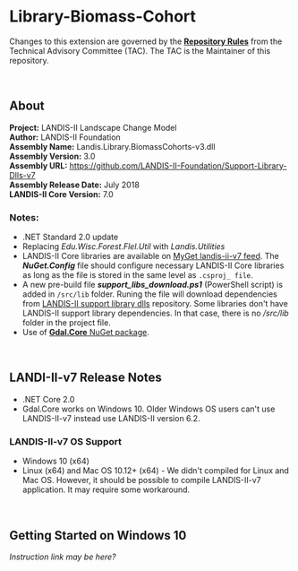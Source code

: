 # Library-Biomass-Cohort

Changes to this extension are governed by the [**Repository Rules**](https://sites.google.com/site/landismodel/developers) from the Technical Advisory Committee (TAC).  The TAC is the Maintainer of this repository.<br>

<br>

## About
**Project:** LANDIS-II Landscape Change Model<br> 
**Author:**	LANDIS-II Foundation<br>
**Assembly Name:** Landis.Library.BiomassCohorts-v3.dll<br>
**Assembly Version:** 3.0<br>
**Assembly URL:** <https://github.com/LANDIS-II-Foundation/Support-Library-Dlls-v7><br>
**Assembly Release Date:** July 2018<br>
**LANDIS-II Core Version:** 7.0

### Notes:
* .NET Standard 2.0 update
* Replacing _Edu.Wisc.Forest.Flel.Util_ with _Landis.Utilities_
* LANDIS-II Core libraries are available on [MyGet landis-ii-v7 feed](https://www.myget.org/feed/Packages/landis-ii-v7). The *__NuGet.Config__* file should configure necessary LANDIS-II Core libraries as long as the file is stored in the same level as `.csproj_ file`.
* A new pre-build file *__support_libs_download.ps1__* (PowerShell script) is added in `/src/lib` folder. Runing the file will download dependencies from [LANDIS-II support library dlls](https://github.com/LANDIS-II-Foundation/Support-Library-Dlls-v7) repository. Some libraries don't have LANDIS-II support library dependencies.  In that case, there is no _/src/lib_ folder in the project file.
* Use of [**Gdal.Core** NuGet package](https://www.nuget.org/packages/Gdal.Core).

<br>

## LANDI-II-v7 Release Notes
* .NET Core 2.0
* Gdal.Core works on Windows 10. Older Windows OS users can't use LANDIS-II-v7 instead use LANDIS-II version 6.2.

### LANDIS-II-v7 OS Support
* Windows 10 (x64)
* Linux (x64) and Mac OS 10.12+ (x64) - We didn't compiled for Linux and Mac OS. However, it should be possible to compile LANDIS-II-v7 application. It may require some workaround.


<br>

## Getting Started on Windows 10
_Instruction link may be here?_

